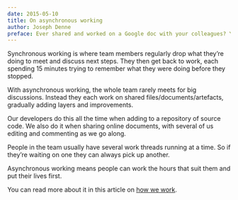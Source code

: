 ```yaml
---
date: 2015-05-10
title: On asynchronous working
author: Joseph Denne
preface: Ever shared and worked on a Google doc with your colleagues? You may have been working asynchronously.
---
```


Synchronous working is where team members regularly drop what they’re doing to meet and discuss next steps. They then get back to work, each spending 15 minutes trying to remember what they were doing before they stopped.

With asynchronous working, the whole team rarely meets for big discussions. Instead they each work on shared files/documents/artefacts, gradually adding layers and improvements.

Our developers do this all the time when adding to a repository of source code. We also do it when sharing online documents, with several of us editing and commenting as we go along.

People in the team usually have several work threads running at a time. So if they’re waiting on one they can always pick up another.

Asynchronous working means people can work the hours that suit them and put their lives first.

You can read more about it in this article on [how we work](/insight/how-we-work).